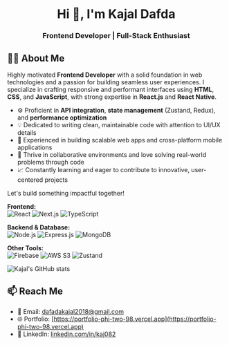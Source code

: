 <h1 align="center">Hi 👋, I'm Kajal Dafda</h1>
<h3 align="center">Frontend Developer | Full-Stack Enthusiast</h3>

## 🧑‍💻 About Me

Highly motivated **Frontend Developer** with a solid foundation in web technologies and a passion for building seamless user experiences. I specialize in crafting responsive and performant interfaces using **HTML**, **CSS**, and **JavaScript**, with strong expertise in **React.js** and **React Native**.

- ⚙️ Proficient in **API integration**, **state management** (Zustand, Redux), and **performance optimization**
- 💡 Dedicated to writing clean, maintainable code with attention to UI/UX details
- 🚀 Experienced in building scalable web apps and cross-platform mobile applications
- 🤝 Thrive in collaborative environments and love solving real-world problems through code
- 📈 Constantly learning and eager to contribute to innovative, user-centered projects

Let's build something impactful together!

**Frontend:**  
![React](https://img.shields.io/badge/-React-black?style=flat-square&logo=react) 
![Next.js](https://img.shields.io/badge/-Next.js-black?style=flat-square&logo=next.js) 
![TypeScript](https://img.shields.io/badge/-TypeScript-black?style=flat-square&logo=typescript)

**Backend & Database:**  
![Node.js](https://img.shields.io/badge/-Node.js-black?style=flat-square&logo=node.js) 
![Express.js](https://img.shields.io/badge/-Express-black?style=flat-square&logo=express) 
![MongoDB](https://img.shields.io/badge/-MongoDB-black?style=flat-square&logo=mongodb)

**Other Tools:**  
![Firebase](https://img.shields.io/badge/-Firebase-black?style=flat-square&logo=firebase) 
![AWS S3](https://img.shields.io/badge/-AWS_S3-black?style=flat-square&logo=amazon-aws) 
![Zustand](https://img.shields.io/badge/-Zustand-black?style=flat-square)


![Kajal's GitHub stats](https://github-readme-stats.vercel.app/api?username=kaj082&show_icons=true&theme=tokyonight)

## 📫 Reach Me

- 📧 Email: dafadakajal2018@gmail.com  
- 🌐 Portfolio: [https://portfolio-phi-two-98.vercel.app](https://portfolio-phi-two-98.vercel.app)  
- 🔗 LinkedIn: [linkedin.com/in/kaj082](https://linkedin.com/in/kaj082)




